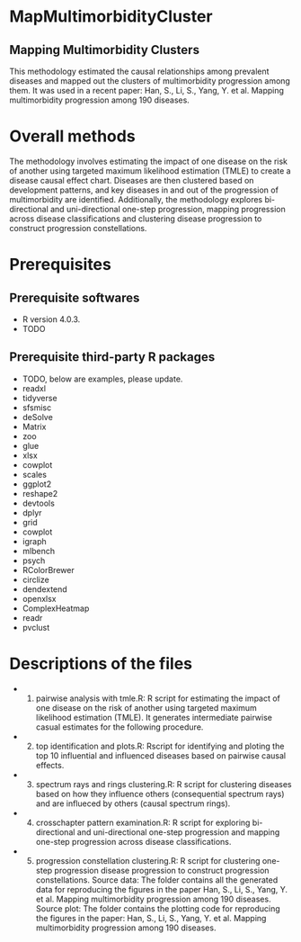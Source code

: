 # MapMultimorbidityCluster
## Mapping Multimorbidity Clusters
This methodology estimated the causal relationships among prevalent diseases and mapped out the clusters of multimorbidity progression among them. It was used in a recent paper: Han, S., Li, S., Yang, Y. et al. Mapping multimorbidity progression among 190 diseases.

# Overall methods

The methodology involves estimating the impact of one disease on the risk of another using targeted maximum likelihood estimation (TMLE) to create a disease causal effect chart. Diseases are then clustered based on development patterns, and key diseases in and out of the progression of multimorbidity are identified. Additionally, the methodology explores bi-directional and uni-directional one-step progression, mapping progression across disease classifications and clustering disease progression to construct progression constellations.

# Prerequisites
## Prerequisite softwares 
* R version 4.0.3.
* TODO
## Prerequisite third-party R packages
* TODO, below are examples, please update. 
* readxl
* tidyverse
* sfsmisc
* deSolve
* Matrix
* zoo
* glue
* xlsx
* cowplot
* scales
* ggplot2
* reshape2
* devtools
* dplyr
* grid
* cowplot
* igraph
* mlbench
* psych
* RColorBrewer
* circlize
* dendextend
* openxlsx
* ComplexHeatmap
* readr
* pvclust

# Descriptions of the files
* 1. pairwise analysis with tmle.R: R script for estimating the impact of one disease on the risk of another using targeted maximum likelihood estimation (TMLE). It generates intermediate pairwise casual estimates for the following procedure.
* 2. top identification and plots.R: Rscript for identifying and ploting the top 10 influential and influenced diseases based on pairwise causal effects. 
* 3. spectrum rays and rings clustering.R: R script for clustering diseases based on how they influence others (consequential spectrum rays) and are influeced by others (causal spectrum rings).
* 4. crosschapter pattern examination.R: R script for exploring bi-directional and uni-directional one-step progression and mapping one-step progression across disease classifications.
* 5. progression constellation clustering.R: R script for clustering one-step progression disease progression to construct progression constellations.
Source data: The folder contains all the generated data for reproducing the figures in the paper Han, S., Li, S., Yang, Y. et al. Mapping multimorbidity progression among 190 diseases.
Source plot: The folder contains the plotting code for reproducing the figures in the paper: Han, S., Li, S., Yang, Y. et al. Mapping multimorbidity progression among 190 diseases.

